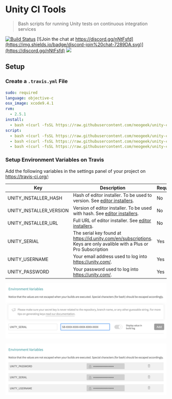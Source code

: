 # Unity CI Tools

> Bash scripts for running Unity tests on continuous integration services

[![Build Status](https://travis-ci.org/neogeek/unity-ci-tools.svg?branch=master)](https://travis-ci.org/neogeek/unity-ci-tools)
[![Join the chat at https://discord.gg/nNtFsfd](https://img.shields.io/badge/discord-join%20chat-7289DA.svg)](https://discord.gg/nNtFsfd)
[![](https://img.shields.io/badge/Trello-Board-blue.svg)](hhttps://trello.com/b/b4Tpw4Bw/unity-ci-tools)

## Setup

### Create a `.travis.yml` File

```yaml
sudo: required
language: objective-c
osx_image: xcode9.4.1
rvm:
  - 2.5.1
install:
  - bash <(curl -fsSL https://raw.githubusercontent.com/neogeek/unity-ci-tools/master/bin/install.sh)
script:
  - bash <(curl -fsSL https://raw.githubusercontent.com/neogeek/unity-ci-tools/master/bin/auth.sh)
  - bash <(curl -fsSL https://raw.githubusercontent.com/neogeek/unity-ci-tools/master/bin/test.sh)
  - bash <(curl -fsSL https://raw.githubusercontent.com/neogeek/unity-ci-tools/master/bin/deauth.sh)
```

### Setup Environment Variables on Travis

Add the following variables in the settings panel of your project on <https://travis-ci.org/>:

| Key | Description | Required |
| --- | ----------- | -------- |
| UNITY_INSTALLER_HASH | Hash of editor installer. To be used to version. See [editor installers](data/editor-installers.json). | No |
| UNITY_INSTALLER_VERSION | Version of editor installer. To be used with hash. See [editor installers](data/editor-installers.json). | No |
| UNITY_INSTALLER_URL | Full URL of editor installer. See [editor installers](data/editor-installers.json). | No |
| UNITY_SERIAL | The serial key found at <https://id.unity.com/en/subscriptions>. Keys are only avalible with a Plus or Pro Subscription | Yes |
| UNITY_USERNAME | Your email address used to log into <https://unity.com/>. | Yes |
| UNITY_PASSWORD | Your password used to log into <https://unity.com/>. | Yes |

![](screenshots/travis-env-variables-empty.png)

![](screenshots/travis-env-variables-filled-out.png)
